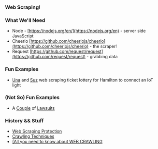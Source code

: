 ### Web Scraping!

### What We'll Need

* Node - [https://nodejs.org/en/](https://nodejs.org/en) - server side JavaScript
* Cheerio [https://github.com/cheeriojs/cheerio](https://github.com/cheeriojs/cheerio) - the scraper!
* Request [https://github.com/request/request](https://github.com/request/request) - grabbing data

### Fun Examples 
* [Una](https://twitter.com/Una) and [Suz](https://github.com/noopkat) web scraping ticket lottery for Hamilton to connect an IoT light

### (Not So) Fun Examples
* A [Couple](http://itlaw.wikia.com/wiki/EBay_v._Bidder%27s_Edge) of [Lawsuits](http://www.internetlibrary.com/pdf/efculturaltravel-zefer-1-cir.pdf)

### History && Stuff
* [Web Scraping Protection](https://resources.distilnetworks.com/all-blog-posts/web-scraping-everything-you-wanted-to-know-but-were-afraid-to-ask)
* [Crawling Techniques](https://www.promptcloud.com/blog/history-internet-archiving-web-crawling-techniques-)
* [(All you need to know about WEB CRAWLING](https://www.promptcloud.com/blog/all-you-need-to-know-about-web-crawling)